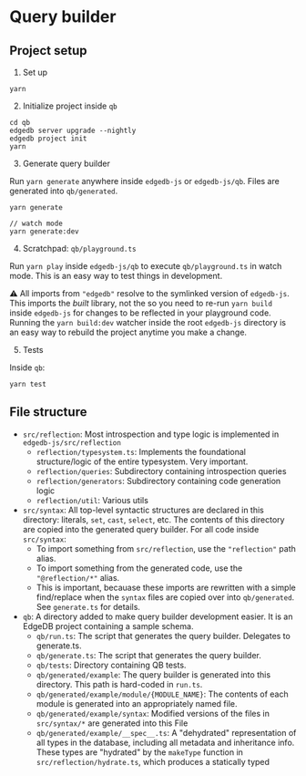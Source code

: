 # Query builder

## Project setup

1. Set up

```
yarn
```

2. Initialize project inside `qb`

```
cd qb
edgedb server upgrade --nightly
edgedb project init
yarn
```

3. Generate query builder

Run `yarn generate` anywhere inside `edgedb-js` or `edgedb-js/qb`. Files are generated into `qb/generated`.

```
yarn generate

// watch mode
yarn generate:dev
```

4. Scratchpad: `qb/playground.ts`

Run `yarn play` inside `edgedb-js/qb` to execute `qb/playground.ts` in watch mode. This is an easy way to test things in development.

⚠️ All imports from `"edgedb"` resolve to the symlinked version of `edgedb-js`. This imports the _built_ library, not the so you need to re-run `yarn build` inside `edgedb-js` for changes to be reflected in your playground code. Running the `yarn build:dev` watcher inside the root `edgedb-js` directory is an easy way to rebuild the project anytime you make a change.

5. Tests

Inside `qb`:

```
yarn test
```

## File structure

- `src/reflection`: Most introspection and type logic is implemented in `edgedb-js/src/reflection`
  - `reflection/typesystem.ts`: Implements the foundational structure/logic of the entire typesystem. Very important.
  - `reflection/queries`: Subdirectory containing introspection queries
  - `reflection/generators`: Subdirectory containing code generation logic
  - `reflection/util`: Various utils
- `src/syntax`: All top-level syntactic structures are declared in this directory: literals, `set`, `cast`, `select`, etc. The contents of this directory are copied into the generated query builder. For all code inside `src/syntax`:
  - To import something from `src/reflection`, use the `"reflection"` path alias.
  - To import something from the generated code, use the `"@reflection/*"` alias.
  - This is important, becauase these imports are rewritten with a simple find/replace when the `syntax` files are copied over into `qb/generated`. See `generate.ts` for details.
- `qb`: A directory added to make query builder development easier. It is an EdgeDB project containing a sample schema.
  - `qb/run.ts`: The script that generates the query builder. Delegates to generate.ts.
  - `qb/generate.ts`: The script that generates the query builder.
  - `qb/tests`: Directory containing QB tests.
  - `qb/generated/example`: The query builder is generated into this directory. This path is hard-coded in `run.ts`.
  - `qb/generated/example/module/{MODULE_NAME}`: The contents of each module is generated into an appropriately named file.
  - `qb/generated/example/syntax`: Modified versions of the files in `src/syntax/*` are generated into this File
  - `qb/generated/example/__spec__.ts`: A "dehydrated" representation of all types in the database, including all metadata and inheritance info. These types are "hydrated" by the `makeType` function in `src/reflection/hydrate.ts`, which produces a statically typed
